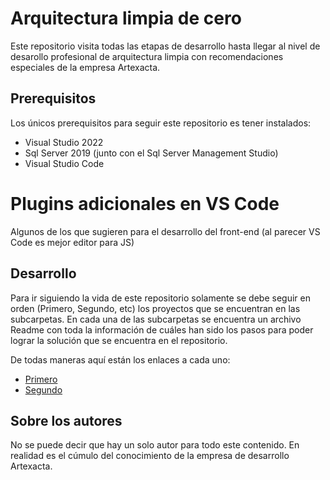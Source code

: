 # Arquitectura limpia de cero

Este repositorio visita todas las etapas de desarrollo hasta llegar al nivel de 
desarollo profesional de arquitectura limpia con recomendaciones especiales de 
la empresa Artexacta.

## Prerequisitos

Los únicos prerequisitos para seguir este repositorio es tener instalados:

* Visual Studio 2022 
* Sql Server 2019 (junto con el Sql Server Management Studio)
* Visual Studio Code

# Plugins adicionales en VS Code

Algunos de los que sugieren para el desarrollo del front-end (al parecer VS Code es mejor editor para JS)


## Desarrollo

Para ir siguiendo la vida de este repositorio solamente se debe seguir en orden (Primero, Segundo, etc)
los proyectos que se encuentran en las subcarpetas. En cada una de las subcarpetas se encuentra
un archivo Readme con toda la información de cuáles han sido los pasos para poder lograr la solución
que se encuentra en el repositorio.

De todas maneras aquí están los enlaces a cada uno:

* [Primero](https://github.com/Artexacta/Arquitectura-Limpia-De-Cero/tree/main/Primero)
* [Segundo](https://github.com/Artexacta/Arquitectura-Limpia-De-Cero/tree/main/Segundo)

## Sobre los autores

No se puede decir que hay un solo autor para todo este contenido. En realidad es el cúmulo del 
conocimiento de la empresa de desarrollo Artexacta.

